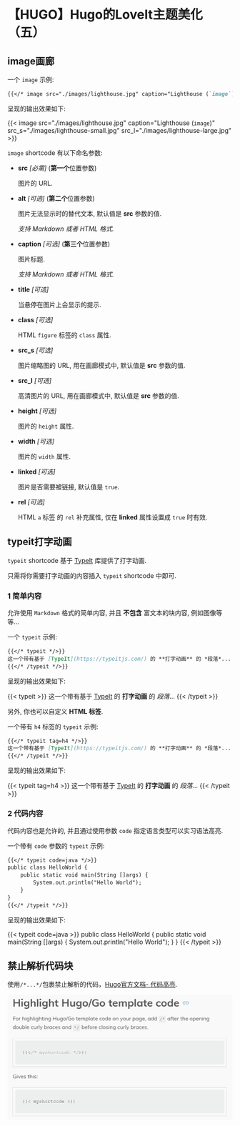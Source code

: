 # 【HUGO】Hugo的LoveIt主题美化（五）




## image画廊

一个 `image` 示例:

```markdown
{{</* image src="./images/lighthouse.jpg" caption="Lighthouse (`image`)" src_s="./images/lighthouse-small.jpg" src_l="./images/lighthouse-large.jpg" */>}}
```

呈现的输出效果如下:

{{< image src="./images/lighthouse.jpg" caption="Lighthouse (`image`)" src_s="./images/lighthouse-small.jpg" src_l="./images/lighthouse-large.jpg" >}}

`image` shortcode 有以下命名参数:

- **src** *[必需]* (**第一个**位置参数)

  图片的 URL.

- **alt** *[可选]* (**第二个**位置参数)

  图片无法显示时的替代文本, 默认值是 **src** 参数的值.

  *支持 Markdown 或者 HTML 格式.*

- **caption** *[可选]* (**第三个**位置参数)

  图片标题.

  *支持 Markdown 或者 HTML 格式.*

- **title** *[可选]*

  当悬停在图片上会显示的提示.

- **class** *[可选]*

  HTML `figure` 标签的 `class` 属性.

- **src_s** *[可选]*

  图片缩略图的 URL, 用在画廊模式中, 默认值是 **src** 参数的值.

- **src_l** *[可选]*

  高清图片的 URL, 用在画廊模式中, 默认值是 **src** 参数的值.

- **height** *[可选]*

  图片的 `height` 属性.

- **width** *[可选]*

  图片的 `width` 属性.

- **linked** *[可选]*

  图片是否需要被链接, 默认值是 `true`.

- **rel** *[可选]*

  HTML `a` 标签 的 `rel` 补充属性, 仅在 **linked** 属性设置成 `true` 时有效.

## typeit打字动画

`typeit` shortcode 基于 [TypeIt](https://typeitjs.com/) 库提供了打字动画.

只需将你需要打字动画的内容插入 `typeit` shortcode 中即可.

### 1 简单内容

允许使用 `Markdown` 格式的简单内容, 并且 **不包含** 富文本的块内容, 例如图像等等…

一个 `typeit` 示例:

```markdown
{{</* typeit */>}}
这一个带有基于 [TypeIt](https://typeitjs.com/) 的 **打字动画** 的 *段落*...
{{</* /typeit */>}}
```

呈现的输出效果如下:

{{< typeit >}}
这一个带有基于 [TypeIt](https://typeitjs.com/) 的 **打字动画** 的 *段落*...
{{< /typeit >}}

另外, 你也可以自定义 **HTML 标签**.

一个带有 `h4` 标签的 `typeit` 示例:

```markdown
{{</* typeit tag=h4 */>}}
这一个带有基于 [TypeIt](https://typeitjs.com/) 的 **打字动画** 的 *段落*...
{{</* /typeit */>}}
```

呈现的输出效果如下:

{{< typeit tag=h4 >}}
这一个带有基于 [TypeIt](https://typeitjs.com/) 的 **打字动画** 的 *段落*...
{{< /typeit >}}

### 2 代码内容

代码内容也是允许的, 并且通过使用参数 `code` 指定语言类型可以实习语法高亮.

一个带有 `code` 参数的 `typeit` 示例:

```markdown
{{</* typeit code=java */>}}
public class HelloWorld {
    public static void main(String []args) {
        System.out.println("Hello World");
    }
}
{{</* /typeit */>}}
```

呈现的输出效果如下:

{{< typeit code=java >}}
public class HelloWorld {
    public static void main(String []args) {
        System.out.println("Hello World");
    }
}
{{< /typeit >}}

## 禁止解析代码块

使用`/*...*/`包裹禁止解析的代码，[Hugo官方文档- 代码高亮](https://gohugo.io/content-management/syntax-highlighting/).

<img src="./images/image-20241101145932690.png" alt="image-20241101145932690" style="zoom: 50%;" />

